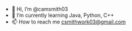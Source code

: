 - 👋 Hi, I’m @camsmith03
- 🌱 I’m currently learning Java, Python, C++
- 📫 How to reach me csmithwork03@gmail.com

<!---
camsmith03/camsmith03 is a ✨ special ✨ repository because its `README.md` (this file) appears on your GitHub profile.
You can click the Preview link to take a look at your changes.
--->

